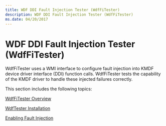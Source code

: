 ```yaml
---
title: WDF DDI Fault Injection Tester (WdfFiTester)
description: WDF DDI Fault Injection Tester (WdfFiTester)
ms.date: 04/20/2017
---
```


# WDF DDI Fault Injection Tester (WdfFiTester)


WdfFiTester uses a WMI interface to configure fault injection into KMDF device driver interface (DDI) function calls. WdfFiTester tests the capability of the KMDF driver to handle these injected failures correctly.

This section includes the following topics:

[WdfFiTester Overview](wdffitester-overview.md)

[WdfTester Installation](wdftester-installation.md)

[Enabling Fault Injection](enabling-fault-injection.md)

 

 





